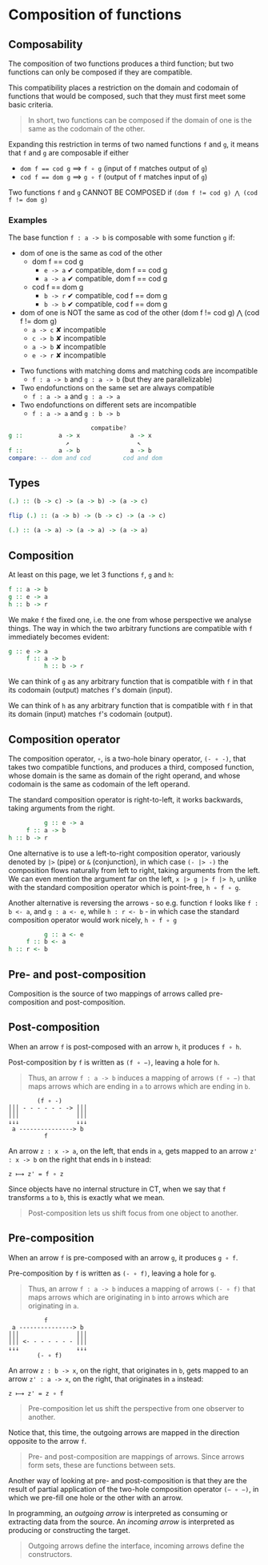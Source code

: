 # Composition of functions

## Composability

The composition of two functions produces a third function; but two functions can only be composed if they are compatible.

This compatibility places a restriction on the domain and codomain of functions that would be composed, such that they must first meet some basic criteria.

>In short, two functions can be composed if the domain of one is the same as the codomain of the other.

Expanding this restriction in terms of two named functions `f` and `g`, it means that `f` and `g` are composable if either
- `dom f == cod g` ==> `f ∘ g`   (input of `f` matches output of `g`)
- `cod f == dom g` ==> `g ∘ f`   (output of `f` matches input of `g`)

Two functions `f` and `g` CANNOT BE COMPOSED if 
`(dom f != cod g) ⋀ (cod f != dom g)`


### Examples

The base function `f : a -> b` is composable with some function `g` if:
* dom of one is the same as cod of the other
  * dom f == cod g
    - `e -> a`   ✔ compatible, dom f == cod g
    - `a -> a`   ✔ compatible, dom f == cod g
  * cod f == dom g
    - `b -> r`   ✔ compatible, cod f == dom g
    - `b -> b`   ✔ compatible, cod f == dom g
* dom of one is NOT the same as cod of the other 
  (dom f != cod g) ⋀ (cod f != dom g)
    - `a -> c`   ✘ incompatible
    - `c -> b`   ✘ incompatible
    - `a -> b`   ✘ incompatible
    - `e -> r`   ✘ incompatible
- Two functions with matching doms and matching cods are incompatible
  - `f : a -> b` and `g : a -> b` (but they are parallelizable)
- Two endofunctions on the same set are always compatible
  - `f : a -> a` and `g : a -> a`
- Two endofunctions on different sets are incompatible
  - `f : a -> a` and `g : b -> b`


```hs
                       compatibe?
g ::          a -> x              a -> x
                ↗                   ↖
f ::          a -> b              a -> b
compare: -- dom and cod         cod and dom
```

## Types

```hs
(.) :: (b -> c) -> (a -> b) -> (a -> c)

flip (.) :: (a -> b) -> (b -> c) -> (a -> c)

(.) :: (a -> a) -> (a -> a) -> (a -> a)
```

## Composition

At least on this page, we let 3 functions `f`, `g` and `h`:

```hs
f :: a -> b
g :: e -> a
h :: b -> r
```

We make `f` the fixed one, i.e. the one from whose perspective we analyse things. The way in which the two arbitrary functions are compatible with `f` immediately becomes evident:

```hs
g :: e -> a
     f :: a -> b
          h :: b -> r
```

We can think of `g` as any arbitrary function that is compatible with `f` in that its codomain (output) matches `f`'s domain (input).

We can think of `h` as any arbitrary function that is compatible with `f` in that its domain (input) matches `f`'s codomain (output).


## Composition operator

The composition operator, `∘`, is a two-hole binary operator, `(- ∘ -)`, that takes two compatible functions, and produces a third, composed function, whose domain is the same as domain of the right operand, and whose codomain is the same as codomain of the left operand.

The standard composition operator is right-to-left, it works backwards, taking arguments from the right.

```hs
          g :: e -> a
     f :: a -> b
h :: b -> r
```

One alternative is to use a left-to-right composition operator, variously denoted by `|>` (pipe) or `&` (conjunction), in which case `(- |> -)` the composition flows naturally from left to right, taking arguments from the left. We can even mention the argument far on the left, `x |> g |> f |> h`, unlike with the standard composition operator which is point-free, `h ∘ f ∘ g`.

Another alternative is reversing the arrows - so e.g. function `f` looks like `f : b <- a`, and `g : a <- e`, while `h : r <- b` - in which case the standard composition operator would work nicely, `h ∘ f ∘ g`

```hs
          g :: a <- e
     f :: b <- a
h :: r <- b
```

## Pre- and post-composition

Composition is the source of two mappings of arrows called pre-composition and post-composition.

## Post-composition

When an arrow `f` is post-composed with an arrow `h`, it produces `f ∘ h`.

Post-composition by `f` is written as `(f ∘ −)`, leaving a hole for `h`.

>Thus, an arrow `f : a -> b` induces a mapping of arrows `(f ∘ −)` that maps arrows which are ending in `a` to arrows which are ending in `b`.

```
        (f ∘ -)
│││ - - - - - - -> │││
│││                │││
↓↓↓                ↓↓↓
 a ---------------> b
          f
```

An arrow `z : x -> a`, on the left, that ends in `a`, gets mapped to an arrow `z' : x -> b` on the right that ends in `b` instead:

`z ⟼ z' = f ∘ z`

Since objects have no internal structure in CT, when we say that `f` transforms `a` to `b`, this is exactly what we mean.

>Post-composition lets us shift focus from one object to another.


## Pre-composition

When an arrow `f` is pre-composed with an arrow `g`, it produces `g ∘ f`.

Pre-composition by `f` is written as `(- ∘ f)`, leaving a hole for `g`.

>Thus, an arrow `f : a -> b` induces a mapping of arrows `(- ∘ f)` that maps arrows which are originating in `b` into arrows which are originating in `a`.

```
          f
 a ---------------> b
│││                │││
│││ <- - - - - - - │││
↓↓↓                ↓↓↓
        (- ∘ f)
```

An arrow `z : b -> x`, on the right, that originates in `b`, gets mapped to an arrow `z' : a -> x`, on the right, that originates in `a` instead:

`z ⟼ z' = z ∘ f`

>Pre-composition let us shift the perspective from one observer to another.

Notice that, this time, the outgoing arrows are mapped in the direction opposite to the arrow `f`.


>Pre- and post-composition are mappings of arrows. Since arrows form sets, these are functions between sets.

Another way of looking at pre- and post-composition is that they are the result of partial application of the two-hole composition operator `(− ∘ −)`, in which we pre-fill one hole or the other with an arrow.

In programming, 
an *outgoing arrow* is interpreted as consuming or extracting data from the source. 
An *incoming arrow* is interpreted as producing or constructing the target.

>Outgoing arrows define the interface, incoming arrows define the constructors.
